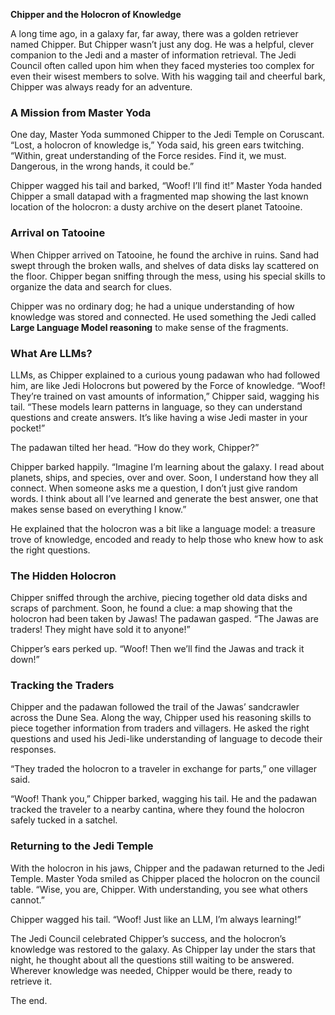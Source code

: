 **Chipper and the Holocron of Knowledge**

A long time ago, in a galaxy far, far away, there was a golden retriever named Chipper. But Chipper wasn’t just any dog. He was a helpful, clever companion to the Jedi and a master of information retrieval. The Jedi Council often called upon him when they faced mysteries too complex for even their wisest members to solve. With his wagging tail and cheerful bark, Chipper was always ready for an adventure.

### A Mission from Master Yoda

One day, Master Yoda summoned Chipper to the Jedi Temple on Coruscant. “Lost, a holocron of knowledge is,” Yoda said, his green ears twitching. “Within, great understanding of the Force resides. Find it, we must. Dangerous, in the wrong hands, it could be.”

Chipper wagged his tail and barked, “Woof! I’ll find it!” Master Yoda handed Chipper a small datapad with a fragmented map showing the last known location of the holocron: a dusty archive on the desert planet Tatooine.

### Arrival on Tatooine

When Chipper arrived on Tatooine, he found the archive in ruins. Sand had swept through the broken walls, and shelves of data disks lay scattered on the floor. Chipper began sniffing through the mess, using his special skills to organize the data and search for clues.

Chipper was no ordinary dog; he had a unique understanding of how knowledge was stored and connected. He used something the Jedi called **Large Language Model reasoning** to make sense of the fragments.

### What Are LLMs?

LLMs, as Chipper explained to a curious young padawan who had followed him, are like Jedi Holocrons but powered by the Force of knowledge. “Woof! They’re trained on vast amounts of information,” Chipper said, wagging his tail. “These models learn patterns in language, so they can understand questions and create answers. It’s like having a wise Jedi master in your pocket!”

The padawan tilted her head. “How do they work, Chipper?”

Chipper barked happily. “Imagine I’m learning about the galaxy. I read about planets, ships, and species, over and over. Soon, I understand how they all connect. When someone asks me a question, I don’t just give random words. I think about all I’ve learned and generate the best answer, one that makes sense based on everything I know.”

He explained that the holocron was a bit like a language model: a treasure trove of knowledge, encoded and ready to help those who knew how to ask the right questions.

### The Hidden Holocron

Chipper sniffed through the archive, piecing together old data disks and scraps of parchment. Soon, he found a clue: a map showing that the holocron had been taken by Jawas! The padawan gasped. “The Jawas are traders! They might have sold it to anyone!”

Chipper’s ears perked up. “Woof! Then we’ll find the Jawas and track it down!”

### Tracking the Traders

Chipper and the padawan followed the trail of the Jawas’ sandcrawler across the Dune Sea. Along the way, Chipper used his reasoning skills to piece together information from traders and villagers. He asked the right questions and used his Jedi-like understanding of language to decode their responses.

“They traded the holocron to a traveler in exchange for parts,” one villager said.

“Woof! Thank you,” Chipper barked, wagging his tail. He and the padawan tracked the traveler to a nearby cantina, where they found the holocron safely tucked in a satchel.

### Returning to the Jedi Temple

With the holocron in his jaws, Chipper and the padawan returned to the Jedi Temple. Master Yoda smiled as Chipper placed the holocron on the council table. “Wise, you are, Chipper. With understanding, you see what others cannot.”

Chipper wagged his tail. “Woof! Just like an LLM, I’m always learning!”

The Jedi Council celebrated Chipper’s success, and the holocron’s knowledge was restored to the galaxy. As Chipper lay under the stars that night, he thought about all the questions still waiting to be answered. Wherever knowledge was needed, Chipper would be there, ready to retrieve it.

The end.
